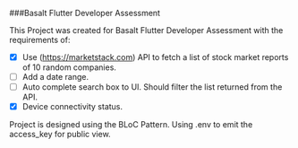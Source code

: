 ###Basalt Flutter Developer Assessment

This Project was created for Basalt Flutter Developer Assessment with the requirements of:
- [x] Use (https://marketstack.com) API to fetch a list of stock market reports of 10 random companies.
- [ ] Add a date range.
- [ ] Auto complete search box to UI. Should filter the list returned from the API.
- [x] Device connectivity status.

Project is designed using the BLoC Pattern.
Using .env to emit the access_key for public view.


